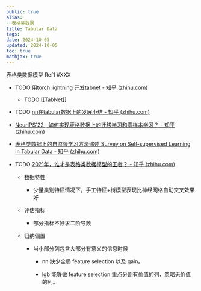 ```yaml
---
public: true
alias:
- 表格类数据
title: Tabular Data
tags:
date: 2024-10-05
updated: 2024-10-05
toc: true
mathjax: true
---
```


表格类数据模型 Ref1 #XXX

  + TODO [用torch lightning 开发tabnet - 知乎 (zhihu.com)](https://zhuanlan.zhihu.com/p/514164924)

    + TODO [[TabNet]]

  + TODO [nn在tabular数据上的发展小结 - 知乎 (zhihu.com)](https://zhuanlan.zhihu.com/p/364361806)

  + [NeurIPS'22 | 如何实现表格数据上的迁移学习和零样本学习？ - 知乎 (zhihu.com)](https://zhuanlan.zhihu.com/p/565781553)

  + [表格类数据上的自监督学习方法综述 Survey on Self-supervised Learning in Tabular Data - 知乎 (zhihu.com)](https://zhuanlan.zhihu.com/p/608240178)

  + TODO [2021年，谁才是表格类数据模型的王者？ - 知乎 (zhihu.com)](https://zhuanlan.zhihu.com/p/381323980)

    + 数据特性

      + 少量类别特征情况下，手工特征+树模型表现比神经网络自动交叉效果好

    + 评估指标

      + 部分指标不好求二阶导数

    + 归纳偏置

      + 当小部分列包含大部分有意义的信息时候

        + nn 缺少全局 feature selection 以及 gain。

        + lgb 能够做 feature selection 重点分割有价值的列，忽略无价值的列。
